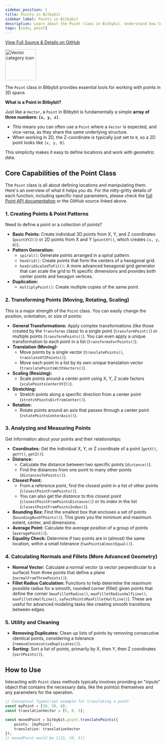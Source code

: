 ```yaml
---
sidebar_position: 1
title: Points in Bitbybit
sidebar_label: Points in Bitbybit
description: Learn about the Point class in Bitbybit. Understand how to create, transform, and analyze points in your 3D projects.
tags: [code, point]
---
```


[View Full Source & Details on GitHub](https://github.com/bitbybit-dev/bitbybit/blob/master/packages/dev/base/lib/api/services/point.ts)

<img 
  src="https://s.bitbybit.dev/assets/icons/white/point-icon.svg" 
  alt="Vector category icon" 
  title="Vector category icon"
  width="100" /> 

The `Point` class in Bitbybit provides essential tools for working with points in 3D space.

**What is a Point in Bitbybit?**

Just like a `Vector`, a `Point` in Bitbybit is fundamentally a simple **array of three numbers: `[x, y, z]`**.
*   This means you can often use a `Point` where a `Vector` is expected, and vice-versa, as they share the same underlying structure.
*   When working in 2D, the Z-coordinate is typically just set to `0`, so a 2D point looks like `[x, y, 0]`.

This simplicity makes it easy to define locations and work with geometric data.

## Core Capabilities of the Point Class

The `Point` class is all about defining locations and manipulating them. Here's an overview of what it helps you do. For the nitty-gritty details of each function, including specific input parameters, please check the [full Point API documentation](https://docs.bitbybit.dev/classes/Bit.Point-1.html) or the GitHub source linked above.

### 1. Creating Points & Point Patterns

Need to define a point or a collection of points?
*   **Basic Points:** Create individual 3D points from X, Y, and Z coordinates (`pointXYZ()`) or 2D points from X and Y (`pointXY()`, which creates `[x, y, 0]`).
*   **Pattern Generation:**
    *   `spiral()`: Generate points arranged in a spiral pattern.
    *   `hexGrid()`: Create points that form the centers of a hexagonal grid.
    *   `hexGridScaledToFit()`: A more advanced hexagonal grid generator that can scale the grid to fit specific dimensions and provides both center points and hexagon vertices.
*   **Duplication:**
    *   `multiplyPoint()`: Create multiple copies of the same point.

### 2. Transforming Points (Moving, Rotating, Scaling)

This is a major strength of the `Point` class. You can easily change the position, orientation, or size of points:
*   **General Transformations:** Apply complex transformations (like those created by the `Transforms` class) to a single point (`transformPoint()`) or multiple points (`transformPoints()`). You can even apply a unique transformation to each point in a list (`transformsForPoints()`).
*   **Translation (Moving):**
    *   Move points by a single vector (`translatePoints()`, `translateXYZPoints()`).
    *   Move each point in a list by its own unique translation vector (`translatePointsWithVectors()`).
*   **Scaling (Resizing):**
    *   Scale points around a center point using X, Y, Z scale factors (`scalePointsCenterXYZ()`).
*   **Stretching:**
    *   Stretch points along a specific direction from a center point (`stretchPointsDirFromCenter()`).
*   **Rotation:**
    *   Rotate points around an axis that passes through a center point (`rotatePointsCenterAxis()`).

### 3. Analyzing and Measuring Points

Get information about your points and their relationships:
*   **Coordinates:** Get the individual X, Y, or Z coordinate of a point (`getX()`, `getY()`, `getZ()`).
*   **Distance:**
    *   Calculate the distance between two specific points (`distance()`).
    *   Find the distances from one point to many other points (`distancesToPoints()`).
*   **Closest Point:**
    *   From a reference point, find the closest point in a list of other points (`closestPointFromPoints()`).
    *   You can also get the *distance* to this closest point (`closestPointFromPointsDistance()`) or its *index* in the list (`closestPointFromPointsIndex()`).
*   **Bounding Box:** Find the smallest box that encloses a set of points (`boundingBoxOfPoints()`). This gives you the minimum and maximum extent, center, and dimensions.
*   **Average Point:** Calculate the average position of a group of points (`averagePoint()`).
*   **Equality Check:** Determine if two points are in (almost) the same location, within a small tolerance (`twoPointsAlmostEqual()`).

### 4. Calculating Normals and Fillets (More Advanced Geometry)

*   **Normal Vector:** Calculate a normal vector (a vector perpendicular to a surface) from three points that define a plane (`normalFromThreePoints()`).
*   **Fillet Radius Calculation:** Functions to help determine the maximum possible radius for a smooth, rounded corner (fillet) given points that define the corner (`maxFilletRadius()`, `maxFilletRadiusHalfLine()`, `maxFilletsHalfLine()`, `safestPointsMaxFilletHalfLine()`). These are useful for advanced modeling tasks like creating smooth transitions between edges.

### 5. Utility and Cleaning

*   **Removing Duplicates:** Clean up lists of points by removing consecutive identical points, considering a tolerance (`removeConsecutiveDuplicates()`).
*   **Sorting:** Sort a list of points, primarily by X, then Y, then Z coordinates (`sortPoints()`).

## How to Use

Interacting with `Point` class methods typically involves providing an "inputs" object that contains the necessary data, like the point(s) themselves and any parameters for the operation.

```typescript
// Conceptual TypeScript example for translating a point
const myPoint = [10, 20, 0];
const translationVector = [5, 0, 5];

const movedPoint = bitbybit.point.translatePoints({
    points: [myPoint],
    translation: translationVector
});
// movedPoint would be [[15, 20, 5]]
```